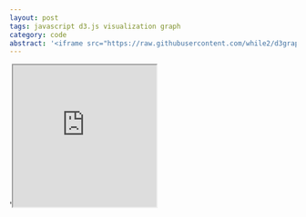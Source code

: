 ```yaml
---
layout: post
tags: javascript d3.js visualization graph
category: code
abstract: '<iframe src="https://raw.githubusercontent.com/while2/d3graph/master/demo.html" width="50%" height="250"/>'
---
```


'<iframe src="https://raw.githubusercontent.com/while2/d3graph/master/demo.html" width="50%" height="250"/>'

